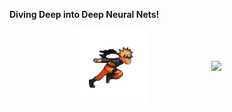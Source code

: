 **Diving Deep into Deep Neural Nets!**  

<div style="display: flex; justify-content: space-evenly; align-items: center;">
    <img src="https://github.com/ragitu5552/ragitu5552/blob/master/naruto.gif" align="left" width="120">
    <img src="https://github.com/ragitu5552/ragitu5552/blob/master/rocket-unscreen" align="right" width="80">
</div>
